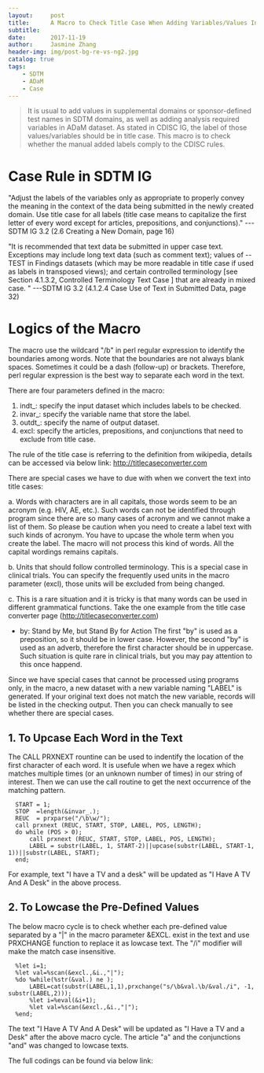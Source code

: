 ```yaml
---
layout:     post
title:      A Macro to Check Title Case When Adding Variables/Values Into SDTM/ADaM
subtitle:   
date:       2017-11-19
author:     Jasmine Zhang
header-img: img/post-bg-re-vs-ng2.jpg
catalog: true
tags:
    - SDTM
    - ADaM 
    - Case
---
```


> It is usual to add values in supplemental domains or sponsor-defined test names in SDTM domains, as well as adding analysis required variables in ADaM dataset. As stated in CDISC IG, the label of those values/variables should be in title case. This macro is to check whether the manual added labels comply to the CDISC rules.

# Case Rule in SDTM IG

"Adjust the labels of the variables only as appropriate to properly convey the meaning in the context of the data being submitted in the newly created domain. Use title case for all labels (title case means to capitalize the first letter of every word except for articles, prepositions, and conjunctions)."
                                                         ---SDTM IG 3.2 (2.6 Creating a New Domain, page 16)
                                                              
"It is recommended that text data be submitted in upper case text. Exceptions may include long text data (such as comment text); values of --TEST in Findings datasets (which may be more readable in title case if used as labels in transposed views); and certain controlled terminology [see Section 4.1.3.2, Controlled Terminology Text Case ] that are already in mixed case. "
                                                         ---SDTM IG 3.2 (4.1.2.4 Case Use of Text in Submitted Data, page 32)

# Logics of the Macro
The macro use the wildcard "/b" in perl regular expression to identify the boundaries among words. Note that the boundaries are not always blank spaces. Sometimes it could be a dash (follow-up) or brackets. Therefore, perl regular expression is the best way to separate each word in the text.

There are four parameters defined in the macro:
1. indt_: specify the input dataset which includes labels to be checked.
2. invar_: specify the variable name that store the label.
3. outdt_: specify the name of output dataset. 
4. excl: specify the articles, prepositions, and conjunctions that need to exclude from title case.

The rule of the title case is referring to the definition from wikipedia, details can be accessed via below link:
http://titlecaseconverter.com

There are special cases we have to due with when we convert the text into title cases:

a. Words with characters are in all capitals, those words seem to be an acronym (e.g. HIV, AE, etc.). Such words can not be identified through program since there are so many cases of acronym and we cannot make a list of them. So please be caution when you need to create a label text with such kinds of acronym. You have to upcase the whole term when you create the label. The macro will not process this kind of words. All the capital wordings remains capitals.

b. Units that should follow controlled terminology. This is a special case in clinical trials. You can specify the frequently used units in the macro parameter (excl), those units will be excluded from being changed.

c. This is a rare situation and it is tricky is that many words can be used in different grammatical functions. Take the one example from the title case converter page (http://titlecaseconverter.com) 
  - by: Stand by Me, but Stand By for Action
  The first "by" is used as a preposition, so it should be in lower case. However, the second "by" is used as an adverb, therefore the first character should be in uppercase. 
  Such situation is quite rare in clinical trials, but you may pay attention to this once happend.

Since we have special cases that cannot be processed using programs only, in the macro, a new dataset with a new variable naming "LABEL" is generated. If your original text does not match the new variable, records will be listed in the checking output. Then you can check manually to see whether there are special cases.


## 1. To Upcase Each Word in the Text
The CALL PRXNEXT rountine can be used to indentify the location of the first character of each word. It is usefule when we have a regex which matches multiple times (or an unknown number of times) in our string of interest. Then we can use the call routine to get the next occurrence of the matching pattern.

      START = 1;
      STOP  =length(&invar_.);
      REUC  = prxparse("/\b\w/");
      call prxnext (REUC, START, STOP, LABEL, POS, LENGTH);
      do while (POS > 0);
          call prxnext (REUC, START, STOP, LABEL, POS, LENGTH);
          LABEL = substr(LABEL, 1, START-2)||upcase(substr(LABEL, START-1, 1))||substr(LABEL, START);
      end; 

For example, text "I have a TV and a desk" will be updated as "I Have A TV And A Desk" in the above process.

## 2. To Lowcase the Pre-Defined Values
The below macro cycle is to check whether each pre-defined value separated by a "|" in the macro parameter &EXCL. exist in the text and use PRXCHANGE function to replace it as lowcase text.  The "/i" modifier will make the match case insensitive. 

      %let i=1;
      %let val=%scan(&excl.,&i.,"|");
      %do %while(%str(&val.) ne );
          LABEL=cat(substr(LABEL,1,1),prxchange("s/\b&val.\b/&val./i", -1, substr(LABEL,2)));
          %let i=%eval(&i+1);
          %let val=%scan(&excl.,&i.,"|");
      %end;

The text "I Have A TV And A Desk" will be updated as "I Have a TV and a Desk" after the above macro cycle. The article "a" and the conjunctions "and" was changed to lowcase texts.

The full codings can be found via below link:

